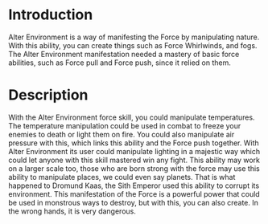 # Introduction
Alter Environment is a way of manifesting the Force by manipulating nature.
With this ability, you can create things such as Force Whirlwinds, and fogs.
The Alter Environment manifestation needed a mastery of basic force abilities, such as Force pull and Force push, since it relied on them.

# Description
With the Alter Environment force skill, you could manipulate temperatures.
The temperature manipulation could be used in combat to freeze your enemies to death or light them on fire.
You could also manipulate air pressure with this, which links this ability and the Force push together.
With Alter Environment its user could manipulate lighting in a majestic way which could let anyone with this skill mastered win any fight.
This ability may work on a larger scale too, those who are born strong with the force may use this ability to manipulate places, we could even say planets.
That is what happened to Dromund Kaas, the Sith Emperor used this ability to corrupt its environment.
This manifestation of the Force is a powerful power that could be used in monstrous ways to destroy, but with this, you can also create.
In the wrong hands, it is very dangerous.